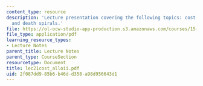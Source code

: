 ```yaml
---
content_type: resource
description: 'Lecture presentation covering the following topics: cost allocation
  and death spirals.'
file: https://ol-ocw-studio-app-production.s3.amazonaws.com/courses/15-501-introduction-to-financial-and-managerial-accounting-spring-2004/2f087dd985b6b46dd358a98d956643d1_lec21cost_alloii.pdf
file_type: application/pdf
learning_resource_types:
- Lecture Notes
parent_title: Lecture Notes
parent_type: CourseSection
resourcetype: Document
title: lec21cost_alloii.pdf
uid: 2f087dd9-85b6-b46d-d358-a98d956643d1
---
```

